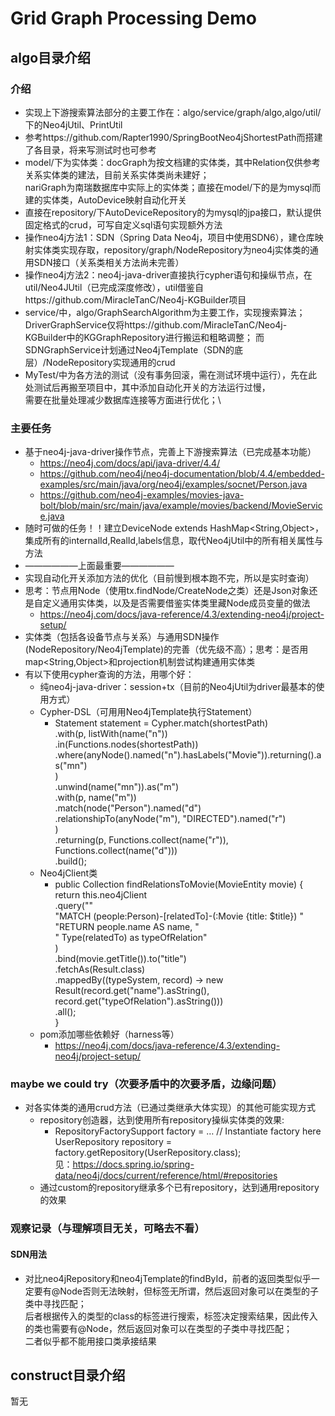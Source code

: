 # Grid Graph Processing Demo

## algo目录介绍
### 介绍
+ 实现上下游搜索算法部分的主要工作在：algo/service/graph/algo,algo/util/下的Neo4jUtil、PrintUtil
+ 参考https://github.com/Rapter1990/SpringBootNeo4jShortestPath而搭建了各目录，将来写测试时也可参考
+ model/下为实体类：docGraph为按文档建的实体类，其中Relation仅供参考关系实体类的建法，目前关系实体类尚未建好；\
nariGraph为南瑞数据库中实际上的实体类；直接在model/下的是为mysql而建的实体类，AutoDevice映射自动化开关
+ 直接在repository/下AutoDeviceRepository的为mysql的jpa接口，默认提供固定格式的crud，可写自定义sql语句实现额外方法
+ 操作neo4j方法1：SDN（Spring Data Neo4j，项目中使用SDN6），建仓库映射实体类实现存取，repository/graph/NodeRepository为neo4j实体类的通用SDN接口（关系类相关方法尚未完善）
+ 操作neo4j方法2：neo4j-java-driver直接执行cypher语句和操纵节点，在util/Neo4JUtil（已完成深度修改），util借鉴自https://github.com/MiracleTanC/Neo4j-KGBuilder项目
+ service/中，algo/GraphSearchAlgorithm为主要工作，实现搜索算法；DriverGraphService仅将https://github.com/MiracleTanC/Neo4j-KGBuilder中的KGGraphRepository进行搬运和粗略调整；
而SDNGraphService计划通过Neo4jTemplate（SDN的底层）/NodeRepository实现通用的crud
+ MyTest/中为各方法的测试（没有事务回滚，需在测试环境中运行），先在此处测试后再搬至项目中，其中添加自动化开关的方法运行过慢，\
需要在批量处理减少数据库连接等方面进行优化；\

### 主要任务
+ 基于neo4j-java-driver操作节点，完善上下游搜索算法（已完成基本功能）
  + https://neo4j.com/docs/api/java-driver/4.4/
  + https://github.com/neo4j/neo4j-documentation/blob/4.4/embedded-examples/src/main/java/org/neo4j/examples/socnet/Person.java
  + https://github.com/neo4j-examples/movies-java-bolt/blob/main/src/main/java/example/movies/backend/MovieService.java
+ 随时可做的任务！！建立DeviceNode extends HashMap<String,Object>，集成所有的internalId,RealId,labels信息，取代Neo4jUtil中的所有相关属性与方法
+ ——————上面最重要——————
+ 实现自动化开关添加方法的优化（目前慢到根本跑不完，所以是实时查询）
+ 思考：节点用Node（使用tx.findNode/CreateNode之类）还是Json对象还是自定义通用实体类，以及是否需要借鉴实体类里藏Node成员变量的做法
  + https://neo4j.com/docs/java-reference/4.3/extending-neo4j/project-setup/
+ 实体类（包括各设备节点与关系）与通用SDN操作(NodeRepository/Neo4jTemplate)的完善（优先级不高）；思考：是否用map<String,Object>和projection机制尝试构建通用实体类
+ 有以下使用cypher查询的方法，用哪个好：
  + 纯neo4j-java-driver：session+tx（目前的Neo4jUtil为driver最基本的使用方式）
  + Cypher-DSL（可用用Neo4jTemplate执行Statement）
    + Statement statement = Cypher.match(shortestPath)\
      .with(p, listWith(name("n"))\
      .in(Functions.nodes(shortestPath))\
      .where(anyNode().named("n").hasLabels("Movie")).returning().as("mn")\
      )\
      .unwind(name("mn")).as("m")\
      .with(p, name("m"))\
      .match(node("Person").named("d")\
      .relationshipTo(anyNode("m"), "DIRECTED").named("r")\
      )\
      .returning(p, Functions.collect(name("r")), Functions.collect(name("d")))\
      .build();
  + Neo4jClient类
    + public Collection<Result> findRelationsToMovie(MovieEntity movie) {\
      return this.neo4jClient\
      .query(""\
      "MATCH (people:Person)-[relatedTo]-(:Movie {title: $title}) "\
      "RETURN people.name AS name, "\
      "       Type(relatedTo) as typeOfRelation"\
      )\
      .bind(movie.getTitle()).to("title")\
      .fetchAs(Result.class)\
      .mappedBy((typeSystem, record) -> new Result(record.get("name").asString(),\
      record.get("typeOfRelation").asString()))\
      .all();\
      }
  + pom添加哪些依赖好（harness等）
    + https://neo4j.com/docs/java-reference/4.3/extending-neo4j/project-setup/

### maybe we could try（次要矛盾中的次要矛盾，边缘问题）
+ 对各实体类的通用crud方法（已通过类继承大体实现）的其他可能实现方式
  + repository创造器，达到使用所有repository操纵实体类的效果:
    + RepositoryFactorySupport factory = … // Instantiate factory here\
      UserRepository repository = factory.getRepository(UserRepository.class);\
      见：https://docs.spring.io/spring-data/neo4j/docs/current/reference/html/#repositories
  + 通过custom的repository继承多个已有repository，达到通用repository的效果

### 观察记录（与理解项目无关，可略去不看）
#### SDN用法
+ 对比neo4jRepository和neo4jTemplate的findById，前者的返回类型似乎一定要有@Node否则无法映射，但标签无所谓，然后返回对象可以在类型的子类中寻找匹配；\
后者根据传入的类型的class的标签进行搜索，标签决定搜索结果，因此传入的类也需要有@Node，然后返回对象可以在类型的子类中寻找匹配；\
二者似乎都不能用接口类承接结果




## construct目录介绍
暂无
